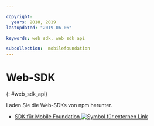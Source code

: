 ```yaml
---

copyright:
  years: 2018, 2019
lastupdated: "2019-06-06"

keywords: web sdk, web sdk api

subcollection:  mobilefoundation
---
```


#	Web-SDK
{: #web_sdk_api}

Laden Sie die Web-SDKs von npm herunter.

* [SDK für Mobile Foundation ![Symbol für externen Link](../../icons/launch-glyph.svg "Symbol für externen Link")](https://www.npmjs.com/package/ibm-mfp-web-sdk)
